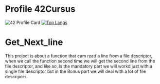 #                                                   Profile 42Cursus
![42 Profile Card](https://1337-readme.vercel.app/api/profile?cursus=42cursus&email=hide&login=ahammout)
[![Top Langs](https://github-readme-stats.vercel.app/api/top-langs/?username=AissamTan&layout=compact)](https://github.com/anuraghazra/github-readme-stats)
# Get_Next_line 
This project is about a function that cam read a line from a file descriptor, when we call the function second time we will get the second line from the file descriptor, and like so, is the mandatory part we will workd just with a single file descriptor but in the Bonus part we will deal with a lot of file descripors.
